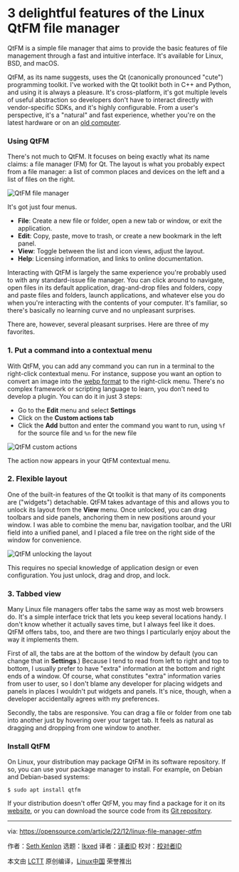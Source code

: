 [#]: subject: "3 delightful features of the Linux QtFM file manager"
[#]: via: "https://opensource.com/article/22/12/linux-file-manager-qtfm"
[#]: author: "Seth Kenlon https://opensource.com/users/seth"
[#]: collector: "lkxed"
[#]: translator: "geekpi"
[#]: reviewer: " "
[#]: publisher: " "
[#]: url: " "

3 delightful features of the Linux QtFM file manager
======

QtFM is a simple file manager that aims to provide the basic features of file management through a fast and intuitive interface. It's available for Linux, BSD, and macOS.

QtFM, as its name suggests, uses the Qt (canonically pronounced "cute") programming toolkit. I've worked with the Qt toolkit both in C++ and Python, and using it is always a pleasure. It's cross-platform, it's got multiple levels of useful abstraction so developers don't have to interact directly with vendor-specific SDKs, and it's highly configurable. From a user's perspective, it's a "natural" and fast experience, whether you're on the latest hardware or on an [old computer][1].

### Using QtFM

There's not much to QtFM. It focuses on being exactly what its name claims: a file manager (FM) for Qt. The layout is what you probably expect from a file manager: a list of common places and devices on the left and a list of files on the right.

![QtFM file manager][2]

It's got just four menus.

- **File**: Create a new file or folder, open a new tab or window, or exit the application.
- **Edit**: Copy, paste, move to trash, or create a new bookmark in the left panel.
- **View**: Toggle between the list and icon views, adjust the layout.
- **Help**: Licensing information, and links to online documentation.

Interacting with QtFM is largely the same experience you're probably used to with any standard-issue file manager. You can click around to navigate, open files in its default application, drag-and-drop files and folders, copy and paste files and folders, launch applications, and whatever else you do when you're interacting with the contents of your computer. It's familiar, so there's basically no learning curve and no unpleasant surprises.

There are, however, several pleasant surprises. Here are three of my favorites.

### 1. Put a command into a contextual menu

With QtFM, you can add any command you can run in a terminal to the right-click contextual menu. For instance, suppose you want an option to convert an image into the [webp format][3] to the right-click menu. There's no complex framework or scripting language to learn, you don't need to develop a plugin. You can do it in just 3 steps:

- Go to the **Edit** menu and select **Settings**
- Click on the **Custom actions tab**
- Click the **Add** button and enter the command you want to run, using `%f` for the source file and `%n` for the new file

![QtFM custom actions][4]

The action now appears in your QtFM contextual menu.

### 2. Flexible layout

One of the built-in features of the Qt toolkit is that many of its components are ("widgets") detachable. QtFM takes advantage of this and allows you to unlock its layout from the **View** menu. Once unlocked, you can drag toolbars and side panels, anchoring them in new positions around your window. I was able to combine the menu bar, navigation toolbar, and the URI field into a unified panel, and I placed a file tree on the right side of the window for convenience.

![QtFM unlocking the layout][5]

This requires no special knowledge of application design or even configuration. You just unlock, drag and drop, and lock.

### 3. Tabbed view

Many Linux file managers offer tabs the same way as most web browsers do. It's a simple interface trick that lets you keep several locations handy. I don't know whether it actually saves time, but I always feel like it does. QtFM offers tabs, too, and there are two things I particularly enjoy about the way it implements them.

First of all, the tabs are at the bottom of the window by default (you can change that in **Settings**.) Because I tend to read from left to right and top to bottom, I usually prefer to have "extra" information at the bottom and right ends of a window. Of course, what constitutes "extra" information varies from user to user, so I don't blame any developer for placing widgets and panels in places I wouldn't put widgets and panels. It's nice, though, when a developer accidentally agrees with my preferences.

Secondly, the tabs are responsive. You can drag a file or folder from one tab into another just by hovering over your target tab. It feels as natural as dragging and dropping from one window to another.

### Install QtFM

On Linux, your distribution may package QtFM in its software repository. If so, you can use your package manager to install. For example, on Debian and Debian-based systems:

```
$ sudo apt install qtfm
```

If your distribution doesn't offer QtFM, you may find a package for it on its [website][6], or you can download the source code from its [Git repository][7].

--------------------------------------------------------------------------------

via: https://opensource.com/article/22/12/linux-file-manager-qtfm

作者：[Seth Kenlon][a]
选题：[lkxed][b]
译者：[译者ID](https://github.com/译者ID)
校对：[校对者ID](https://github.com/校对者ID)

本文由 [LCTT](https://github.com/LCTT/TranslateProject) 原创编译，[Linux中国](https://linux.cn/) 荣誉推出

[a]: https://opensource.com/users/seth
[b]: https://github.com/lkxed
[1]: https://opensource.com/article/22/10/obsolete-computer-linux-opportunity
[2]: https://opensource.com/sites/default/files/2022-12/qtfm.webp
[3]: https://opensource.com/article/20/4/webp-image-compression
[4]: https://opensource.com/sites/default/files/2022-12/qtfm-custom-action.webp
[5]: https://opensource.com/sites/default/files/2022-12/qtfm-layout-unlock.webp
[6]: https://qtfm.eu/
[7]: https://github.com/rodlie/qtfm/
